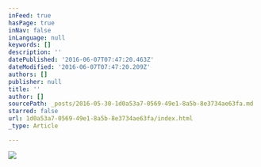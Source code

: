 ```yaml
---
inFeed: true
hasPage: true
inNav: false
inLanguage: null
keywords: []
description: ''
datePublished: '2016-06-07T07:47:20.463Z'
dateModified: '2016-06-07T07:47:20.209Z'
authors: []
publisher: null
title: ''
author: []
sourcePath: _posts/2016-05-30-1d0a53a7-0569-49e1-8a5b-8e3734ae63fa.md
starred: false
url: 1d0a53a7-0569-49e1-8a5b-8e3734ae63fa/index.html
_type: Article

---
```

![](https://the-grid-user-content.s3-us-west-2.amazonaws.com/c65bdc86-1734-49fb-8486-315d2198c258.png)